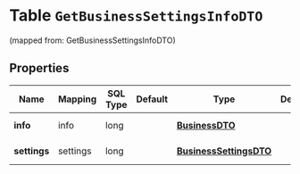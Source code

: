 
# Table `GetBusinessSettingsInfoDTO`
(mapped from: GetBusinessSettingsInfoDTO)

## Properties
Name | Mapping | SQL Type | Default | Type | Description | Notes
---- | ------- | -------- | ------- | ---- | ----------- | -----
**info** | info | long |  | [**BusinessDTO**](BusinessDTO.md) |  |  [optional] [foreignkey]
**settings** | settings | long |  | [**BusinessSettingsDTO**](BusinessSettingsDTO.md) |  |  [optional] [foreignkey]





